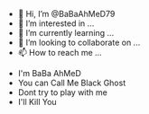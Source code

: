 - 👋 Hi, I’m @BaBaAhMeD79
- 👀 I’m interested in ...
- 🌱 I’m currently learning ...
- 💞️ I’m looking to collaborate on ...
- 📫 How to reach me ...

<!---
BaBaAhMeD79/BaBaAhMeD79 is a ✨ special ✨ repository because its `README.md` (this file) appears on your GitHub profile.
You can click the Preview link to take a look at your changes.
--->
- I'm BaBa AhMeD
- You can Call Me Black Ghost
- Dont try to play with me
- I'll Kill You
